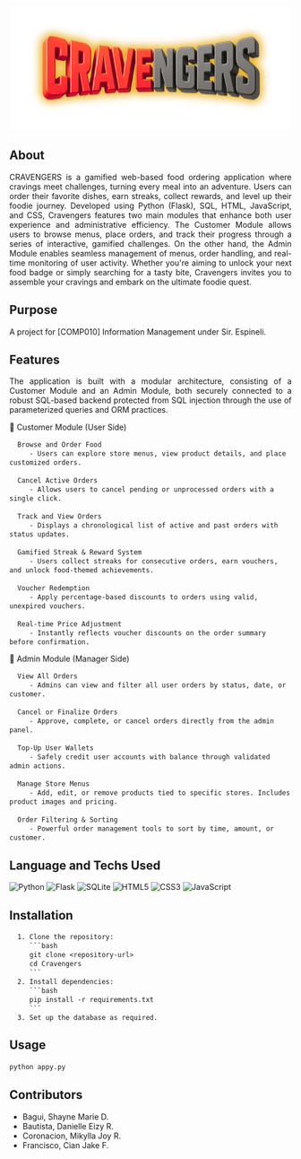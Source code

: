 <div align="center">
  <img src="./templates/assets/cravengers.png" alt="Cravengers Logo"/>
</div>

## About

<p align="justify">   CRAVENGERS is a gamified web-based food ordering application where cravings meet challenges, turning every meal into an adventure. Users can order their favorite dishes, earn streaks, collect rewards, and level up their foodie journey. Developed using Python (Flask), SQL, HTML, JavaScript, and CSS, Cravengers features two main modules that enhance both user experience and administrative efficiency. The Customer Module allows users to browse menus, place orders, and track their progress through a series of interactive, gamified challenges. On the other hand, the Admin Module enables seamless management of menus, order handling, and real-time monitoring of user activity. Whether you're aiming to unlock your next food badge or simply searching for a tasty bite, Cravengers invites you to assemble your cravings and embark on the ultimate foodie quest. </p>

## Purpose

A project for [COMP010] Information Management under Sir. Espineli.

## Features

<p align="justify"> The application is built with a modular architecture, consisting of a Customer Module and an Admin Module, both securely connected to a robust SQL-based backend protected from SQL injection through the use of parameterized queries and ORM practices. </p>

🔹 Customer Module (User Side)

      Browse and Order Food
         - Users can explore store menus, view product details, and place customized orders.
      
      Cancel Active Orders
         - Allows users to cancel pending or unprocessed orders with a single click.
      
      Track and View Orders
         - Displays a chronological list of active and past orders with status updates.
      
      Gamified Streak & Reward System
         - Users collect streaks for consecutive orders, earn vouchers, and unlock food-themed achievements.
      
      Voucher Redemption
         - Apply percentage-based discounts to orders using valid, unexpired vouchers.
      
      Real-time Price Adjustment
         - Instantly reflects voucher discounts on the order summary before confirmation.

🔸 Admin Module (Manager Side)

      View All Orders
         - Admins can view and filter all user orders by status, date, or customer.
      
      Cancel or Finalize Orders
         - Approve, complete, or cancel orders directly from the admin panel.
      
      Top-Up User Wallets
         - Safely credit user accounts with balance through validated admin actions.
      
      Manage Store Menus
         - Add, edit, or remove products tied to specific stores. Includes product images and pricing.
      
      Order Filtering & Sorting
         - Powerful order management tools to sort by time, amount, or customer.

## Language and Techs Used
![Python](https://img.shields.io/badge/python-3670A0?style=for-the-badge&logo=python&logoColor=ffdd54)
![Flask](https://img.shields.io/badge/flask-%23000.svg?style=for-the-badge&logo=flask&logoColor=white)
![SQLite](https://img.shields.io/badge/sqlite-%2307405e.svg?style=for-the-badge&logo=sqlite&logoColor=white)
![HTML5](https://img.shields.io/badge/html5-%23E34F26.svg?style=for-the-badge&logo=html5&logoColor=white)
![CSS3](https://img.shields.io/badge/css3-%231572B6.svg?style=for-the-badge&logo=css3&logoColor=white)
![JavaScript](https://img.shields.io/badge/javascript-%23323330.svg?style=for-the-badge&logo=javascript&logoColor=%23F7DF1E)

## Installation

      1. Clone the repository:
         ```bash
         git clone <repository-url>
         cd Cravengers
         ```
      2. Install dependencies:
         ```bash
         pip install -r requirements.txt
         ```
      3. Set up the database as required.

## Usage

   ```bash
   python appy.py
   ```

## Contributors

- Bagui, Shayne Marie D.
- Bautista, Danielle Eizy R.
- Coronacion, Mikylla Joy R.
- Francisco, Cian Jake F.
